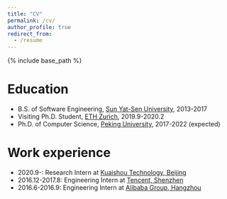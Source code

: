```yaml
---
title: "CV"
permalink: /cv/
author_profile: true
redirect_from:
  - /resume
---
```


{% include base_path %}

Education
======
* B.S. of Software Engineering, [Sun Yat-Sen University](http://sysu.edu.cn/en/index.htm), 2013-2017
* Visiting Ph.D. Student, [ETH Zurich](https://ethz.ch/en.html), 2019.9-2020.2
* Ph.D. of Computer Science, [Peking University](http://english.pku.edu.cn/), 2017-2022 (expected)


Work experience
======

* 2020.9-: Research Intern at [Kuaishou Technology, Beijing](https://www.kuaishou.com/en)
* 2016.12-2017.8: Engineering Intern at [Tencent, Shenzhen](https://www.tencent.com/en-us/index.html)
* 2016.6-2016.9: Engineering Intern at [Alibaba Group, Hangzhou](https://www.alibabagroup.com/en/global/home)
